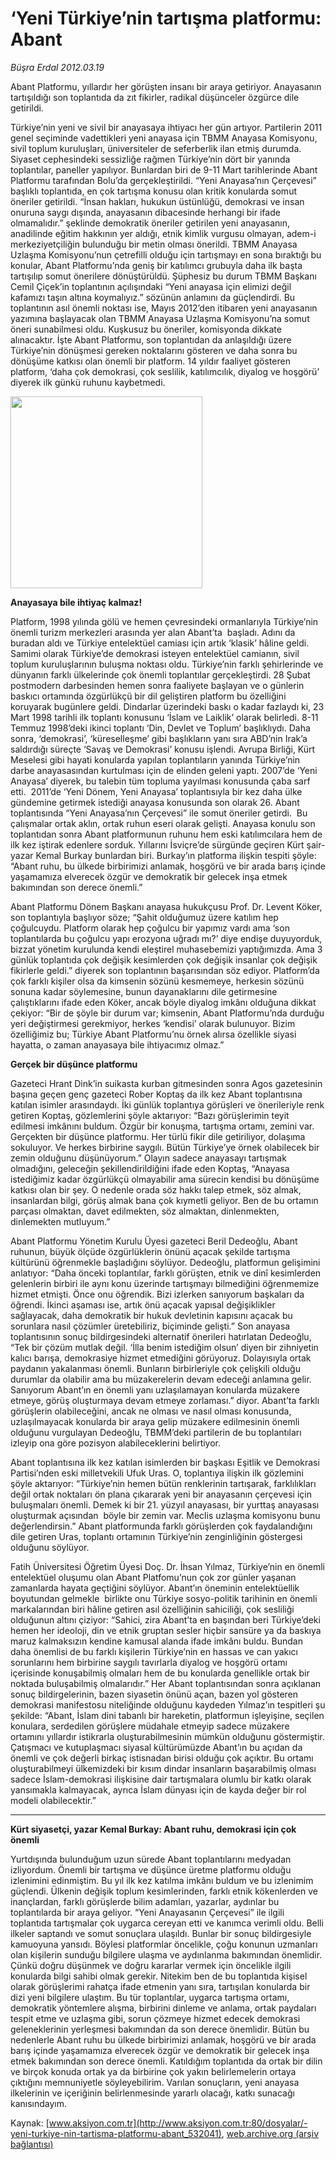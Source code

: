 # ‘Yeni Türkiye’nin tartışma platformu: Abant

*Büşra Erdal 2012.03.19*

<div class="pNewsDetailMainContent" itemprop="articleBody">
 <p>
  Abant Platformu, yıllardır her görüşten insanı bir araya getiriyor. Anayasanın tartışıldığı son toplantıda da zıt fikirler, radikal düşünceler özgürce dile getirildi.
 </p>
 <p>
  Türkiye’nin yeni ve sivil bir anayasaya ihtiyacı her gün artıyor. Partilerin 2011 genel seçiminde vadettikleri yeni anayasa için TBMM Anayasa Komisyonu, sivil toplum kuruluşları, üniversiteler de seferberlik ilan etmiş durumda. Siyaset cephesindeki sessizliğe rağmen Türkiye’nin dört bir yanında toplantılar, paneller yapılıyor. Bunlardan biri de 9-11 Mart tarihlerinde Abant Platformu tarafından Bolu’da gerçekleştirildi. “Yeni Anayasa’nın Çerçevesi” başlıklı toplantıda, en çok tartışma konusu olan kritik konularda somut öneriler getirildi. “İnsan hakları, hukukun üstünlüğü, demokrasi ve insan onuruna saygı dışında, anayasanın dibacesinde herhangi bir ifade olmamalıdır.” şeklinde demokratik öneriler getirilen yeni anayasanın, anadilinde eğitim hakkının yer aldığı, etnik kimlik vurgusu olmayan, adem-i merkeziyetçiliğin bulunduğu bir metin olması önerildi. TBMM Anayasa Uzlaşma Komisyonu’nun çetrefilli olduğu için tartışmayı en sona bıraktığı bu konular, Abant Platformu’nda geniş bir katılımcı grubuyla daha ilk başta tartışılıp somut önerilere dönüştürüldü. Şüphesiz bu durum TBMM Başkanı Cemil Çiçek’in toplantının açılışındaki “Yeni anayasa için elimizi değil kafamızı taşın altına koymalıyız.” sözünün anlamını da güçlendirdi. Bu toplantının asıl önemli noktası ise, Mayıs 2012’den itibaren yeni anayasanın yazımına başlayacak olan TBMM Anayasa Uzlaşma Komisyonu’na somut öneri sunabilmesi oldu. Kuşkusuz bu öneriler, komisyonda dikkate alınacaktır. İşte Abant Platformu, son toplantıdan da anlaşıldığı üzere Türkiye’nin dönüşmesi gereken noktalarını gösteren ve daha sonra bu dönüşüme katkısı olan önemli bir platform. 14 yıldır faaliyet gösteren platform, ‘daha çok demokrasi, çok seslilik, katılımcılık, diyalog ve hoşgörü’ diyerek ilk günkü ruhunu kaybetmedi.
 </p>
 <p>
  <img alt="" height="307" src="http://web.archive.org/web/20150601024010im_/http://medya.aksiyon.com.tr/aksiyon/2012/03/19/abant-2.jpg"/>
  <p>
   <strong>
    Anayasaya bile ihtiyaç kalmaz!
   </strong>
  </p>
  <p>
   Platform, 1998 yılında gölü ve hemen çevresindeki ormanlarıyla Türkiye’nin önemli turizm merkezleri arasında yer alan Abant’ta  başladı. Adını da buradan aldı ve Türkiye entelektüel camiası için artık ‘klasik’ hâline geldi. Samimi olarak Türkiye’de demokrasi isteyen entelektüel camianın, sivil toplum kuruluşlarının buluşma noktası oldu. Türkiye’nin farklı şehirlerinde ve dünyanın farklı ülkelerinde çok önemli toplantılar gerçekleştirdi. 28 Şubat postmodern darbesinden hemen sonra faaliyete başlayan ve o günlerin baskıcı ortamında özgürlükçü bir dil geliştiren platform bu özelliğini koruyarak bugünlere geldi. Dindarlar üzerindeki baskı o kadar fazlaydı ki, 23 Mart 1998 tarihli ilk toplantı konusunu ‘İslam ve Laiklik’ olarak belirledi. 8-11 Temmuz 1998’deki ikinci toplantı ‘Din, Devlet ve Toplum’ başlıklıydı. Daha sonra, ‘demokrasi’, ‘küreselleşme’ gibi başlıkların yanı sıra ABD’nin Irak’a saldırdığı süreçte ‘Savaş ve Demokrasi’ konusu işlendi. Avrupa Birliği, Kürt Meselesi gibi hayati konularda yapılan toplantıların yanında Türkiye’nin darbe anayasasından kurtulması için de elinden geleni yaptı. 2007’de ‘Yeni Anayasa’ diyerek, bu talebin tüm topluma yayılması konusunda çaba sarf etti.  2011’de ‘Yeni Dönem, Yeni Anayasa’ toplantısıyla bir kez daha ülke gündemine getirmek istediği anayasa konusunda son olarak 26. Abant toplantısında “Yeni Anayasa’nın Çerçevesi” ile somut öneriler getirdi.  Bu çalışmalar ortak aklın, ortak ruhun eseri olarak gelişti. Anayasa konulu son toplantıdan sonra Abant platformunun ruhunu hem eski katılımcılara hem de ilk kez iştirak edenlere sorduk. Yıllarını İsviçre’de sürgünde geçiren Kürt şair-yazar Kemal Burkay bunlardan biri. Burkay’ın platforma ilişkin tespiti şöyle: “Abant ruhu, bu ülkede birbirimizi anlamak, hoşgörü ve bir arada barış içinde yaşamamıza elverecek özgür ve demokratik bir gelecek inşa etmek bakımından son derece önemli.”
   <p>
    Abant Platformu Dönem Başkanı anayasa hukukçusu Prof. Dr. Levent Köker, son toplantıyla başlıyor söze; “Şahit olduğumuz üzere katılım hep çoğulcuydu. Platform olarak hep çoğulcu bir yapımız vardı ama ‘son toplantılarda bu çoğulcu yapı erozyona uğradı mı?’ diye endişe duyuyorduk, bizzat yönetim kurulunda kendi eleştirel muhasebemizi yaptığımızda. Ama 3 günlük toplantıda çok değişik kesimlerden çok değişik insanlar çok değişik fikirlerle geldi.” diyerek son toplantının başarısından söz ediyor. Platform’da çok farklı kişiler olsa da kimsenin sözünü kesmemeye, herkesin sözünü sonuna kadar söylemesine, bunun dayanaklarını dile getirmesine çalıştıklarını ifade eden Köker, ancak böyle diyalog imkânı olduğuna dikkat çekiyor: “Bir de şöyle bir durum var; kimsenin, Abant Platformu’nda durduğu yeri değiştirmesi gerekmiyor, herkes ‘kendisi’ olarak bulunuyor. Bizim özelliğimiz bu; Türkiye Abant Platformu’nu örnek alırsa özellikle siyasi hayatta, o zaman anayasaya bile ihtiyacımız olmaz.”
    <p>
     <p>
      <strong>
       Gerçek bir düşünce platformu
      </strong>
     </p>
     <p>
      Gazeteci Hrant Dink’in suikasta kurban gitmesinden sonra Agos gazetesinin başına geçen genç gazeteci Rober Koptaş da ilk kez Abant toplantısına katılan isimler arasındaydı. İki günlük toplantıya görüşleri ve önerileriyle renk getiren Koptaş, gözlemlerini şöyle aktarıyor: “Bazı görüşlerimin teyit edilmesi imkânını buldum. Özgür bir konuşma, tartışma ortamı, zemini var. Gerçekten bir düşünce platformu. Her türlü fikir dile getiriliyor, dolaşıma sokuluyor. Ve herkes birbirine saygılı. Bütün Türkiye’ye örnek olabilecek bir zemin olduğunu düşünüyorum.” Olayın sadece anayasayı tartışmak olmadığını, geleceğin şekillendirildiğini ifade eden Koptaş, “Anayasa istediğimiz kadar özgürlükçü olmayabilir ama sürecin kendisi bu dönüşüme katkısı olan bir şey. O nedenle orada söz hakkı talep etmek, söz almak, insanlardan bilgi, görüş almak bana çok kıymetli geliyor. Ben de bu ortamın parçası olmaktan, davet edilmekten, söz almaktan, dinlenmekten, dinlemekten mutluyum.”
      <p>
       Abant Platformu Yönetim Kurulu Üyesi gazeteci Beril Dedeoğlu, Abant ruhunun, büyük ölçüde özgürlüklerin önünü açacak şekilde tartışma kültürünü öğrenmekle başladığını söylüyor. Dedeoğlu, platformun gelişimini anlatıyor: “Daha önceki toplantılar, farklı görüşten, etnik ve dinî kesimlerden gelenlerin birbiri ile aynı konu üzerinde tartışmayı bilmediğini öğrenmemize hizmet etmişti. Önce onu öğrendik. Bizi izlerken sanıyorum başkaları da öğrendi. İkinci aşaması ise, artık önü açacak yapısal değişiklikler sağlayacak, daha demokratik bir hukuk devletinin kapısını açacak bu sorunlara nasıl çözümler üretebiliriz, biçiminde gelişti.” Son anayasa toplantısının sonuç bildirgesindeki alternatif önerileri hatırlatan Dedeoğlu, “Tek bir çözüm mutlak değil. ‘İlla benim istediğim olsun’ diyen bir zihniyetin kalıcı barışa, demokrasiye hizmet etmediğini görüyoruz. Dolayısıyla ortak paydanın yakalanması önemli. Bunların birbirleriyle çok çelişkili olduğu durumlar da olabilir ama bu müzakerelerin devam edeceği anlamına gelir. Sanıyorum Abant’ın en önemli yanı uzlaşılamayan konularda müzakere etmeye, görüş oluşturmaya devam etmeye zorlaması.” diyor. Abant’ta farklı görüşlerin olabileceğini, ancak ne olması ve nasıl olması konusunda, uzlaşılmayacak konularda bir araya gelip müzakere edilmesinin önemli olduğunu vurgulayan Dedeoğlu, TBMM’deki partilerin de bu toplantıları izleyip ona göre pozisyon alabileceklerini belirtiyor.
       <p>
        Abant toplantısına ilk kez katılan isimlerden bir başkası Eşitlik ve Demokrasi Partisi’nden eski milletvekili Ufuk Uras. O, toplantıya ilişkin ilk gözlemini şöyle aktarıyor: “Türkiye’nin hemen bütün renklerinin tartışarak, farklılıkları değil ortak noktaları ön plana çıkararak yeni bir anayasanın çerçevesi için buluşmaları önemli. Demek ki bir 21. yüzyıl anayasası, bir yurttaş anayasası oluşturmak açısından  böyle bir zemin var. Meclis uzlaşma komisyonu bunu değerlendirsin.” Abant platformunda farklı görüşlerden çok faydalandığını dile getiren Uras, toplantı ortamının Türkiye’nin zenginliğinin göstergesi olduğunu söylüyor.
        <p>
         Fatih Üniversitesi Öğretim Üyesi Doç. Dr. İhsan Yılmaz, Türkiye’nin en önemli entelektüel oluşumu olan Abant Platfomu’nun çok zor günler yaşanan zamanlarda hayata geçtiğini söylüyor. Abant’ın öneminin entelektüellik boyutundan gelmekle  birlikte onu Türkiye sosyo-politik tarihinin en önemli markalarından biri hâline getiren asıl özelliğinin sahiciliği, çok sesliliği olduğunun altını çiziyor: “Sahici, zira Abant’ta en başından beri Türkiye’deki hemen her ideoloji, din ve etnik gruptan sesler hiçbir sansüre ya da baskıya maruz kalmaksızın kendine kamusal alanda ifade imkânı buldu. Bundan daha önemlisi de bu farklı kişilerin Türkiye’nin en hassas ve can yakıcı sorunlarını hem birbirine saygılı tavırlarla diyalog ve hoşgörü ortamı içerisinde konuşabilmiş olmaları hem de bu konularda genellikle ortak bir noktada buluşabilmiş olmalarıdır.” Her Abant toplantısından sonra açıklanan sonuç bildirgelerinin, bazen siyasetin önünü açan, bazen yol gösteren demokrasi manifestosu niteliğinde olduğunu kaydeden Yılmaz’ın tespitleri şu şekilde: “Abant, İslam dini tabanlı bir hareketin, platformun işleyişine, seçilen konulara, serdedilen görüşlere müdahale etmeyip sadece müzakere ortamını yıllardır istikrarla oluşturabilmesinin mümkün olduğunu göstermiştir. Çatışmacı ve kutuplaşmacı siyasal kültürümüzde Abant’ın bu açıdan da önemli ve çok değerli birkaç istisnadan birisi olduğu çok açıktır. Bu ortamı oluşturabilmeyi ülkemizdeki bir kısım dindar insanların başarabilmiş olması sadece İslam-demokrasi ilişkisine dair tartışmalara olumlu bir katkı olarak yansımakla kalmayacak, ayrıca İslam dünyası için de kayda değer bir rol modeli olabilecektir.”
        </p>
        <hr/>
        <p>
         <strong>
          Kürt siyasetçi, yazar Kemal Burkay: Abant ruhu, demokrasi için çok önemli
         </strong>
         <p>
          Yurtdışında bulunduğum uzun sürede Abant toplantılarını medyadan izliyordum. Önemli bir tartışma ve düşünce üretme platformu olduğu izlenimini edinmiştim. Bu yıl ilk kez katılma imkânı buldum ve bu izlenimim güçlendi. Ülkenin değişik toplum kesimlerinden, farklı etnik kökenlerden ve inançlardan, farklı görüşlerde bilim adamları, yazarlar, aydınlar bu toplantılarda bir araya geliyor. “Yeni Anayasanın Çerçevesi” ile ilgili toplantıda tartışmalar çok uygarca cereyan etti ve kanımca verimli oldu. Belli ilkeler saptandı ve somut sonuçlara ulaşıldı. Bunlar bir sonuç bildirgesiyle kamuoyuna yansıdı. Böylesi platformlar öncelikle, çoğu konunun uzmanları olan kişilerin sunduğu bilgilere ulaşma ve aydınlanma bakımından önemlidir. Çünkü doğru düşünmek ve doğru kararlar vermek için öncelikle ilgili konularda bilgi sahibi olmak gerekir. Nitekim ben de bu toplantıda kişisel olarak görüşlerimi rahatça ifade etmenin yanı sıra, tartışılan konularda bir dizi yeni bilgilere ulaştım. Bu tür toplantılar, uygarca tartışma ortamı, demokratik yöntemlere alışma, birbirini dinleme ve anlama, ortak paydaları tespit etme ve uzlaşma gibi, sorun çözmeye hizmet edecek demokrasi geleneklerinin yerleşmesi bakımından da son derece önemlidir. Bütün bu nedenlerle Abant ruhu bu ülkede birbirimizi anlamak, hoşgörü ve bir arada barış içinde yaşamamıza elverecek özgür ve demokratik bir gelecek inşa etmek bakımından son derece önemli. Katıldığım toplantıda da ortak bir dilin ve birçok konuda ortak ya da birbirine çok yakın belirlemelerin ortaya çıktığını memnuniyetle söyleyebilirim. Varılan sonuçların, yeni anayasa ilkelerinin ve içeriğinin belirlenmesinde yararlı olacağı, katkı sunacağı kanısındayım.
         </p>
        </p>
       </p>
      </p>
     </p>
    </p>
   </p>
  </p>
 </p>
</div>


Kaynak: [www.aksiyon.com.tr](http://www.aksiyon.com.tr:80/dosyalar/-yeni-turkiye-nin-tartisma-platformu-abant_532041), [web.archive.org (arşiv bağlantısı)](http://web.archive.org/web/20150601024010/http://www.aksiyon.com.tr:80/dosyalar/-yeni-turkiye-nin-tartisma-platformu-abant_532041)
